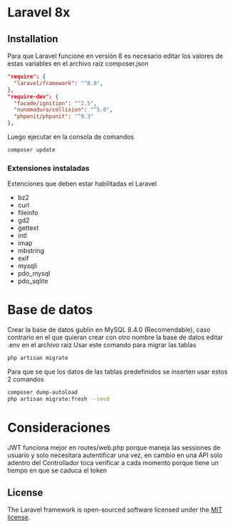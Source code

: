 # Laravel 8x

## Installation

Para que Laravel funcione en versión 8 es necesario editar los valores de estas variables en el archivo raiz composer.json
```json
"require": {
  "laravel/framework": "^8.0",
},
"require-dev": {
  "facade/ignition": "^2.5",
  "nunomaduro/collision": "^5.0",
  "phpunit/phpunit": "^9.3"
},
```
Luego ejecutar en la consola de comandos
```bash
composer update
```
### Extensiones instaladas
Extenciones que deben estar habilitadas el Laravel
- bz2
- curl
- fileinfo
- gd2
- gettext
- intl
- imap
- mbstring
- exif
- mysqli
- pdo_mysql
- pdo_sqlite

# Base de datos
Crear la base de datos gublin en MySQL 8.4.0 (Recomendable), caso contrario en el que quieran crear con otro nombre la base de datos editar .env en el archivo raiz
Usar este comando para migrar las tablas
```bash
php artisan migrate
```
Para que se que los datos de las tablas predefinidos se inserten usar estos 2 comandos
```bash
composer dump-autoload
php artisan migrate:fresh --seed
```
# Consideraciones
JWT funciona mejor en routes/web.php porque maneja las sessiones de usuario y solo necesitara autentificar una vez, en cambio en una API solo adentro del Controllador toca verificar a cada momento porque tiene un tiempo en que se caduca el token

## License

The Laravel framework is open-sourced software licensed under the [MIT license](https://opensource.org/licenses/MIT).
